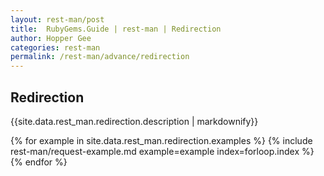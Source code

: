 ```yaml
---
layout: rest-man/post
title:  RubyGems.Guide | rest-man | Redirection
author: Hopper Gee
categories: rest-man
permalink: /rest-man/advance/redirection
---
```


<div class="post">
  <h2 class="title">Redirection</h2>

  <div class="post-desc">
    {{site.data.rest_man.redirection.description | markdownify}}
  </div>

  {% for example in site.data.rest_man.redirection.examples %}
    {% include rest-man/request-example.md example=example index=forloop.index %}
  {% endfor %}
</div>
